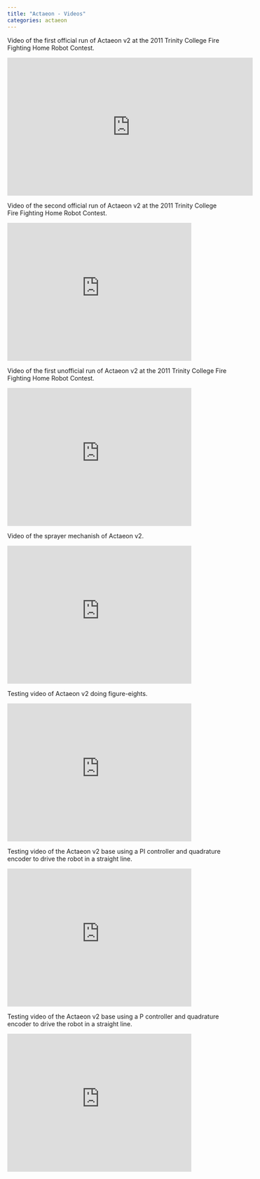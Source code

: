 ```yaml
---
title: "Actaeon - Videos"
categories: actaeon
---
```


Video of the first official run of Actaeon v2 at the 2011 Trinity College Fire Fighting Home Robot Contest.
<iframe width="560" height="315" src="https://www.youtube.com/embed/-l-dbxy1cwY" frameborder="0" allowfullscreen></iframe>

Video of the second official run of Actaeon v2 at the 2011 Trinity College Fire Fighting Home Robot Contest.
<iframe width="420" height="315" src="https://www.youtube.com/embed/hMYx5BqHUII" frameborder="0" allowfullscreen></iframe>

Video of the first unofficial run of Actaeon v2 at the 2011 Trinity College Fire Fighting Home Robot Contest.
<iframe width="420" height="315" src="https://www.youtube.com/embed/kEVkPo7c7oM" frameborder="0" allowfullscreen></iframe>

Video of the sprayer mechanish of Actaeon v2.
<iframe width="420" height="315" src="https://www.youtube.com/embed/EaDYb1i240s" frameborder="0" allowfullscreen></iframe>

Testing video of Actaeon v2 doing figure-eights.
<iframe width="420" height="315" src="https://www.youtube.com/embed/cpkLT0gHaN0" frameborder="0" allowfullscreen></iframe>

Testing video of the Actaeon v2 base using a PI controller and quadrature encoder to drive the robot in a
straight line.
<iframe width="420" height="315" src="https://www.youtube.com/embed/FK7hbtB9bZk" frameborder="0" allowfullscreen></iframe>

Testing video of the Actaeon v2 base using a P controller and quadrature encoder to drive the robot in a
straight line.
<iframe width="420" height="315" src="https://www.youtube.com/embed/InMl6F1xe90" frameborder="0" allowfullscreen></iframe>